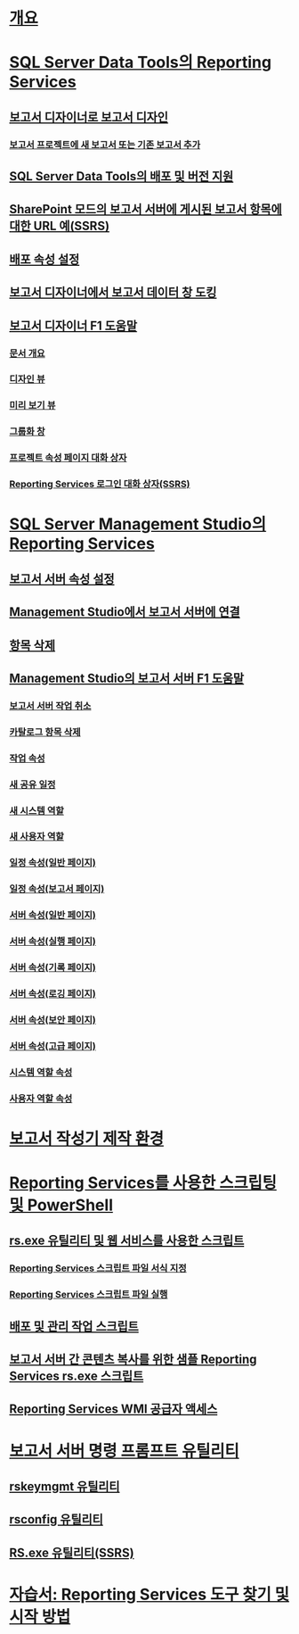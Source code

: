 # [개요](reporting-services-tools.md)  
# [SQL Server Data Tools의 Reporting Services](reporting-services-in-sql-server-data-tools-ssdt.md)  
## [보고서 디자이너로 보고서 디자인](design-reporting-services-paginated-reports-with-report-designer-ssrs.md)  
### [보고서 프로젝트에 새 보고서 또는 기존 보고서 추가](add-a-new-or-existing-report-to-a-report-project-ssrs.md)  
## [SQL Server Data Tools의 배포 및 버전 지원](deployment-and-version-support-in-sql-server-data-tools-ssrs.md)  
## [SharePoint 모드의 보고서 서버에 게시된 보고서 항목에 대한 URL 예(SSRS)](url-examples-for-items-on-a-report-server-sharepoint-mode.md)  
## [배포 속성 설정](set-deployment-properties-reporting-services.md)  
## [보고서 디자이너에서 보고서 데이터 창 도킹](dock-the-report-data-pane-in-report-designer-ssrs.md)  
## [보고서 디자이너 F1 도움말](report-designer-f1-help.md)  
### [문서 개요](document-outline.md)  
### [디자인 뷰](design-view.md)  
### [미리 보기 뷰](preview-view.md)  
### [그룹화 창](grouping-pane.md)  
### [프로젝트 속성 페이지 대화 상자](project-property-pages-dialog-box.md)  
### [Reporting Services 로그인 대화 상자(SSRS)](reporting-services-login-dialog-box-ssrs.md)  
# [SQL Server Management Studio의 Reporting Services](reporting-services-in-sql-server-management-studio-ssrs.md)  
## [보고서 서버 속성 설정](set-report-server-properties-management-studio.md)  
## [Management Studio에서 보고서 서버에 연결](connect-to-a-report-server-in-management-studio.md)  
## [항목 삭제](delete-an-item-management-studio.md)  
## [Management Studio의 보고서 서버 F1 도움말](report-server-in-management-studio-f1-help.md)  
### [보고서 서버 작업 취소](cancel-report-server-jobs-management-studio.md)  
### [카탈로그 항목 삭제](delete-catalog-items-management-studio.md)  
### [작업 속성](job-properties-management-studio.md)  
### [새 공유 일정](new-shared-schedule-management-studio.md)  
### [새 시스템 역할](new-system-role-management-studio.md)  
### [새 사용자 역할](new-user-role-management-studio.md)  
### [일정 속성(일반 페이지)](schedule-properties-general-page.md)  
### [일정 속성(보고서 페이지)](schedule-properties-reports-page.md)  
### [서버 속성(일반 페이지)](report-server-properties-general-page.md)  
### [서버 속성(실행 페이지)](server-properties-execution-page.md)  
### [서버 속성(기록 페이지)](server-properties-history-page.md)  
### [서버 속성(로깅 페이지)](server-properties-logging-page.md)  
### [서버 속성(보안 페이지)](server-properties-security-page-reporting-services.md)  
### [서버 속성(고급 페이지)](server-properties-advanced-page-reporting-services.md)  
### [시스템 역할 속성](system-role-properties-management-studio.md)  
### [사용자 역할 속성](user-role-properties-management-studio.md)  
# [보고서 작성기 제작 환경](report-builder-authoring-environment-ssrs.md)  
# [Reporting Services를 사용한 스크립팅 및 PowerShell](scripting-and-powershell-with-reporting-services.md)  
## [rs.exe 유틸리티 및 웹 서비스를 사용한 스크립트](script-with-the-rs-exe-utility-and-the-web-service.md)  
### [Reporting Services 스크립트 파일 서식 지정](format-a-reporting-services-script-file.md)  
### [Reporting Services 스크립트 파일 실행](run-a-reporting-services-script-file.md)  
## [배포 및 관리 작업 스크립트](script-deployment-and-administrative-tasks.md)  
## [보고서 서버 간 콘텐츠 복사를 위한 샘플 Reporting Services rs.exe 스크립트](sample-reporting-services-rs-exe-script-to-copy-content-between-report-servers.md)  
## [Reporting Services WMI 공급자 액세스](access-the-reporting-services-wmi-provider.md)  
# [보고서 서버 명령 프롬프트 유틸리티](report-server-command-prompt-utilities-ssrs.md)  
## [rskeymgmt 유틸리티](rskeymgmt-utility-ssrs.md)  
## [rsconfig 유틸리티](rsconfig-utility-ssrs.md)  
## [RS.exe 유틸리티(SSRS)](rs-exe-utility-ssrs.md)  
# [자습서: Reporting Services 도구 찾기 및 시작 방법](tutorial-how-to-locate-and-start-reporting-services-tools-ssrs.md)  
